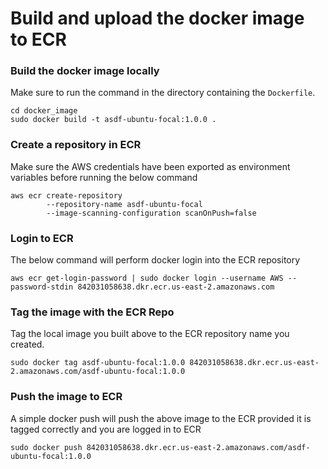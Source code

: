 # Build and upload the docker image to ECR

### Build the docker image locally
Make sure to run the command in the directory containing the `Dockerfile`.
```buildoutcfg
cd docker_image
sudo docker build -t asdf-ubuntu-focal:1.0.0 .
```

### Create a repository in ECR
Make sure the AWS credentials have been exported as environment variables before running the below command
```buildoutcfg
aws ecr create-repository 
		--repository-name asdf-ubuntu-focal 
		--image-scanning-configuration scanOnPush=false
```

### Login to ECR
The below command will perform docker login into the ECR repository
```buildoutcfg
aws ecr get-login-password | sudo docker login --username AWS --password-stdin 842031058638.dkr.ecr.us-east-2.amazonaws.com
```

### Tag the image with the ECR Repo
Tag the local image you built above to the ECR repository name you created.
```buildoutcfg
sudo docker tag asdf-ubuntu-focal:1.0.0 842031058638.dkr.ecr.us-east-2.amazonaws.com/asdf-ubuntu-focal:1.0.0
```

### Push the image to ECR
A simple docker push will push the above image to the ECR provided it is tagged correctly and you are logged in to ECR
```buildoutcfg
sudo docker push 842031058638.dkr.ecr.us-east-2.amazonaws.com/asdf-ubuntu-focal:1.0.0
```